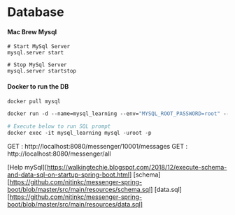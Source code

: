 # Database

#### Mac Brew Mysql
```shell script
# Start MySql Server
mysql.server start

# Stop MySql Server
mysql.server startstop
```
 
#### Docker to run the DB

```dockerfile
docker pull mysql

docker run -d --name=mysql_learning --env="MYSQL_ROOT_PASSWORD=root" --env="MYSQL_PASSWORD=root" -v /Users/nitin/Downloads/docker_data:/var/lib/mysql -p=3306:3306 mysql

# Execute below to run SQL prompt
docker exec -it mysql_learning mysql -uroot -p
```


GET : http://localhost:8080/messenger/10001/messages
GET : http://localhost:8080/messenger/all

[Help mySql][https://walkingtechie.blogspot.com/2018/12/execute-schema-and-data-sql-on-startup-spring-boot.html]
[schema][https://github.com/nitinkc/messenger-spring-boot/blob/master/src/main/resources/schema.sql]
[data.sql][https://github.com/nitinkc/messenger-spring-boot/blob/master/src/main/resources/data.sql]